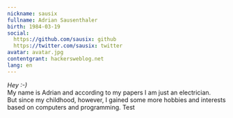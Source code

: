 ```yaml
---
nickname: sausix
fullname: Adrian Sausenthaler
birth: 1984-03-19
social:
  https://github.com/sausix: github
  https://twitter.com/sausix: twitter
avatar: avatar.jpg
contentgrant: hackersweblog.net
lang: en
---
```

*Hey :-)*  
My name is Adrian and according to my papers I am just an electrician.  
But since my childhood, however, I gained some more hobbies and interests based on computers and programming.
Test
